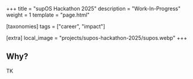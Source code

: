 +++
title = "supOS Hackathon 2025"
description = "Work-In-Progress"
weight = 1
template = "page.html"

[taxonomies]
tags = ["career", "impact"]

[extra]
local_image = "projects/supos-hackathon-2025/supos.webp"
+++

## Why?

TK
